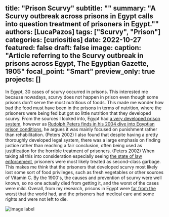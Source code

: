 title: "Prison Scurvy"
subtitle: ""
summary: "A Scurvy outbreak across prisons in Egypt calls into question treatment of prisoners in Egypt.""
authors: [LucaPazos]
tags: ["Scurvy", "Prison"]
categories: [curiosities]
date: 2022-10-27
featured: false
draft: false
image:
  caption: "Article referring to the Scurvy outbreak in prisons across Egypt, The Egyptian Gazette, 1905"
  focal_point: "Smart"
  preview_only: true
projects: []
---
In Egypt, 30 cases of scurvy occurred in prisons. This interested me because nowadays, scurvy does not happen in prison even though some prisons don't serve the most nutritious of foods. This made me wonder how bad the food must have been in the prisons in terms of nutrition, where the prisoners were being fed but got so little nutrition that they developed scurvy. From the sources I looked into, Egypt had [a very developed prison system](https://acjr.org.za/resource-centre/copy_of_Triumphant%20prison%20AnnIsl.pdf), however as [Rudolph Peters finds in his 2004 dive into Egyptian prison conditions](https://www.jstor.org/stable/3879881#metadata_info_tab_contents), he argues it was mainly focused on punishment rather than rehabilitation. (Peters 2002) I also found that despite having a pretty thoroughly developed legal system, there was a large emphasis on finding justice rather than reaching a fair conclusion, often being used as justification for the horrible treatment of prisoners. (Peters 2002) When taking all this into consideration especially seeing [the state of law enforcement](https://dig-eg-gaz.github.io/post/2020-03-10-kennethhills/), prisoners were most likely treated as second-class garbage. This makes me think that the prisoners that developed scurvy most likely lost some sort of food privileges, such as fresh vegetables or other sources of Vitamin C. By the 1900's, the causes and prevention of scurvy were well known, so no one actually died from getting it, and the worst of the cases were mild. Overall, from my research, prisons in Egypt were [far from the worst](https://dig-eg-gaz.github.io/post/2019-12-10-shanezedouglas/) that the world had, and the prisoners had medical care and some rights and were not left to die.

![Image label](featured.png)